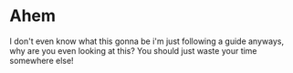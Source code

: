 # Ahem
I don't even know what this gonna be i'm just following a guide 
anyways, why are you even looking at this? You should just waste your time somewhere else!
